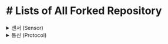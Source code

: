 # # Lists of All Forked Repository

<details>
  <summary>센서 (Sensor) </summary>
  <div markdown="1">
  
  ## realsense
  * [librealsense](https://github.com/WannaSleep3254/librealsense)

  ## SICK
  ### C++
  * [Generic C++ library](https://github.com/WannaSleep3254/sick_scan_base)

  ### SICK_SCAN
  * [The driver supports both Linux (native, ROS1, ROS2)](https://github.com/WannaSleep3254/sick_scan_xd)
  * [The driver supports ROS1](https://github.com/WannaSleep3254/sick_scan)
  * [The driver supports ROS2](https://github.com/WannaSleep3254/sick_scan2)

  ### SICK_SAFTEYSCANNERS
  * [The driver supports ROS1](https://github.com/WannaSleep3254/sick_safetyscanners)
  * [The driver supports ROS2](https://github.com/WannaSleep3254/sick_safetyscanners2)

  ## Pepperl+Fuchs
  * [The official driver](https://github.com/WannaSleep3254/pf_lidar_ros_driver)
  * [The unofficial driver](https://github.com/WannaSleep3254/pepperl_fuchs)
    
  </div>
</details>


<details>
  <summary>통신 (Protocol) </summary>
  <div markdown="1">

  ## Modbus
  * [ LibModbus](https://libmodbus.org/) , [github](https://github.com/WannaSleep3254/libmodbus)
  
  ## Serial
  * [Serial](https://github.com/WannaSleep3254/serial)
  ## EtherCat
  * [EatherCAT Master](https://github.com/WannaSleep3254/SOEM)
  * [EatherCAT Slave](https://github.com/WannaSleep3254/SOES)
    
  </div>
</details>
